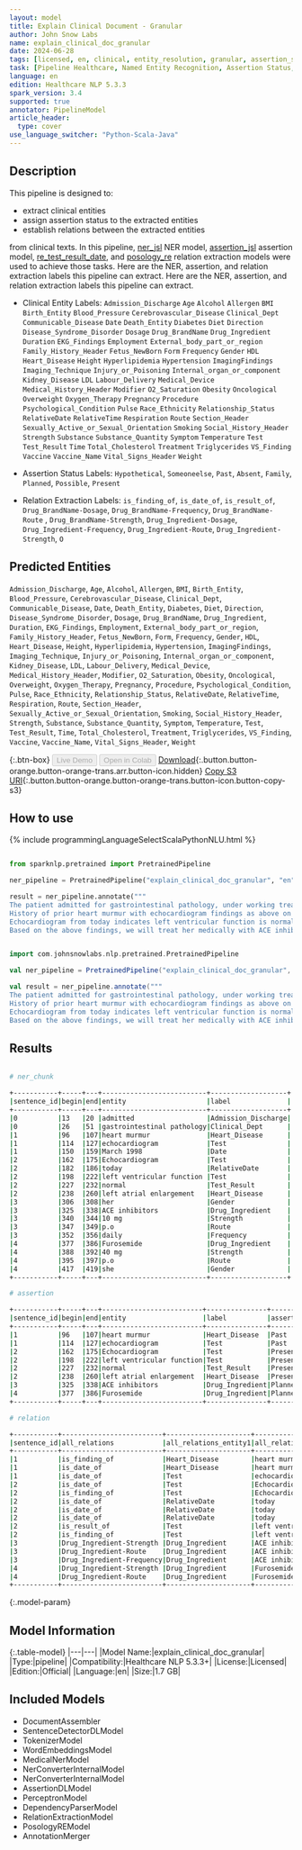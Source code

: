 ```yaml
---
layout: model
title: Explain Clinical Document - Granular
author: John Snow Labs
name: explain_clinical_doc_granular
date: 2024-06-28
tags: [licensed, en, clinical, entity_resolution, granular, assertion_status, relation_extraction, pipeline]
task: [Pipeline Healthcare, Named Entity Recognition, Assertion Status, Relation Extraction]
language: en
edition: Healthcare NLP 5.3.3
spark_version: 3.4
supported: true
annotator: PipelineModel
article_header:
  type: cover
use_language_switcher: "Python-Scala-Java"
---
```


## Description

This pipeline is designed to:

- extract clinical entities
- assign assertion status to the extracted entities
- establish relations between the extracted entities

from clinical texts. In this pipeline, [ner_jsl](https://nlp.johnsnowlabs.com/2022/10/19/ner_jsl_en.html) NER model, [assertion_jsl](https://nlp.johnsnowlabs.com/2021/07/24/assertion_jsl_en.html) assertion model, [re_test_result_date](https://nlp.johnsnowlabs.com/2021/02/24/re_test_result_date_en.html), and [posology_re](https://nlp.johnsnowlabs.com/2020/09/01/posology_re.html) relation extraction models were used to achieve those tasks. Here are the NER, assertion, and relation extraction labels this pipeline can extract. Here are the NER, assertion, and relation extraction labels this pipeline can extract.

- Clinical Entity Labels:
`Admission_Discharge`
`Age`
`Alcohol`
`Allergen`
`BMI`
`Birth_Entity`
`Blood_Pressure`
`Cerebrovascular_Disease`
`Clinical_Dept`
`Communicable_Disease`
`Date`
`Death_Entity`
`Diabetes`
`Diet`
`Direction`
`Disease_Syndrome_Disorder`
`Dosage`
`Drug_BrandName`
`Drug_Ingredient`
`Duration`
`EKG_Findings`
`Employment`
`External_body_part_or_region`
`Family_History_Header`
`Fetus_NewBorn`
`Form`
`Frequency`
`Gender`
`HDL`
`Heart_Disease`
`Height`
`Hyperlipidemia`
`Hypertension`
`ImagingFindings`
`Imaging_Technique`
`Injury_or_Poisoning`
`Internal_organ_or_component`
`Kidney_Disease`
`LDL`
`Labour_Delivery`
`Medical_Device`
`Medical_History_Header`
`Modifier`
`O2_Saturation`
`Obesity`
`Oncological`
`Overweight`
`Oxygen_Therapy`
`Pregnancy`
`Procedure`
`Psychological_Condition`
`Pulse`
`Race_Ethnicity`
`Relationship_Status`
`RelativeDate`
`RelativeTime`
`Respiration`
`Route`
`Section_Header`
`Sexually_Active_or_Sexual_Orientation`
`Smoking`
`Social_History_Header`
`Strength`
`Substance`
`Substance_Quantity`
`Symptom`
`Temperature`
`Test`
`Test_Result`
`Time`
`Total_Cholesterol`
`Treatment`
`Triglycerides`
`VS_Finding`
`Vaccine`
`Vaccine_Name`
`Vital_Signs_Header`
`Weight`

- Assertion Status Labels: `Hypothetical`, `Someoneelse`, `Past`, `Absent`, `Family`, `Planned`, `Possible`, `Present`

- Relation Extraction Labels: `is_finding_of`, `is_date_of`, `is_result_of`, `Drug_BrandName-Dosage`, `Drug_BrandName-Frequency`, `Drug_BrandName-Route` , `Drug_BrandName-Strength`, `Drug_Ingredient-Dosage`, `Drug_Ingredient-Frequency`, `Drug_Ingredient-Route`, `Drug_Ingredient-Strength`,
`O`

## Predicted Entities

`Admission_Discharge`, `Age`, `Alcohol`, `Allergen`, `BMI`, `Birth_Entity`, `Blood_Pressure`, `Cerebrovascular_Disease`, `Clinical_Dept`, `Communicable_Disease`, `Date`, `Death_Entity`, `Diabetes`, `Diet`, `Direction`, `Disease_Syndrome_Disorder`, `Dosage`, `Drug_BrandName`, `Drug_Ingredient`, `Duration`, `EKG_Findings`, `Employment`, `External_body_part_or_region`, `Family_History_Header`, `Fetus_NewBorn`, `Form`, `Frequency`, `Gender`, `HDL`, `Heart_Disease`, `Height`, `Hyperlipidemia`, `Hypertension`, `ImagingFindings`, `Imaging_Technique`, `Injury_or_Poisoning`, `Internal_organ_or_component`, `Kidney_Disease`, `LDL`, `Labour_Delivery`, `Medical_Device`, `Medical_History_Header`, `Modifier`, `O2_Saturation`, `Obesity`, `Oncological`, `Overweight`, `Oxygen_Therapy`, `Pregnancy`, `Procedure`, `Psychological_Condition`, `Pulse`, `Race_Ethnicity`, `Relationship_Status`, `RelativeDate`, `RelativeTime`, `Respiration`, `Route`, `Section_Header`, `Sexually_Active_or_Sexual_Orientation`, `Smoking`, `Social_History_Header`, `Strength`, `Substance`, `Substance_Quantity`, `Symptom`, `Temperature`, `Test`, `Test_Result`, `Time`, `Total_Cholesterol`, `Treatment`, `Triglycerides`, `VS_Finding`, `Vaccine`, `Vaccine_Name`, `Vital_Signs_Header`, `Weight`


{:.btn-box}
<button class="button button-orange" disabled>Live Demo</button>
<button class="button button-orange" disabled>Open in Colab</button>
[Download](https://s3.amazonaws.com/auxdata.johnsnowlabs.com/clinical/models/explain_clinical_doc_granular_en_5.3.3_3.4_1719614349770.zip){:.button.button-orange.button-orange-trans.arr.button-icon.hidden}
[Copy S3 URI](s3://auxdata.johnsnowlabs.com/clinical/models/explain_clinical_doc_granular_en_5.3.3_3.4_1719614349770.zip){:.button.button-orange.button-orange-trans.button-icon.button-copy-s3}

## How to use



<div class="tabs-box" markdown="1">
{% include programmingLanguageSelectScalaPythonNLU.html %}
  
```python

from sparknlp.pretrained import PretrainedPipeline

ner_pipeline = PretrainedPipeline("explain_clinical_doc_granular", "en", "clinical/models")

result = ner_pipeline.annotate("""
The patient admitted for gastrointestinal pathology, under working treatment.
History of prior heart murmur with echocardiogram findings as above on March 1998.
Echocardiogram from today indicates left ventricular function is normal but left atrial enlargement.
Based on the above findings, we will treat her medically with ACE inhibitors 10 mg, p.o, daily. Also we will give Furosemide 40 mg, p.o later and see how she fares.""")

```
```scala

import com.johnsnowlabs.nlp.pretrained.PretrainedPipeline

val ner_pipeline = PretrainedPipeline("explain_clinical_doc_granular", "en", "clinical/models")

val result = ner_pipeline.annotate("""
The patient admitted for gastrointestinal pathology, under working treatment.
History of prior heart murmur with echocardiogram findings as above on March 1998.
Echocardiogram from today indicates left ventricular function is normal but left atrial enlargement.
Based on the above findings, we will treat her medically with ACE inhibitors 10 mg, p.o, daily. Also we will give Furosemide 40 mg, p.o later and see how she fares.""")

```
</div>

## Results

```bash

# ner_chunk

+-----------+-----+---+--------------------------+-------------------+
|sentence_id|begin|end|entity                    |label              |
+-----------+-----+---+--------------------------+-------------------+
|0          |13   |20 |admitted                  |Admission_Discharge|
|0          |26   |51 |gastrointestinal pathology|Clinical_Dept      |
|1          |96   |107|heart murmur              |Heart_Disease      |
|1          |114  |127|echocardiogram            |Test               |
|1          |150  |159|March 1998                |Date               |
|2          |162  |175|Echocardiogram            |Test               |
|2          |182  |186|today                     |RelativeDate       |
|2          |198  |222|left ventricular function |Test               |
|2          |227  |232|normal                    |Test_Result        |
|2          |238  |260|left atrial enlargement   |Heart_Disease      |
|3          |306  |308|her                       |Gender             |
|3          |325  |338|ACE inhibitors            |Drug_Ingredient    |
|3          |340  |344|10 mg                     |Strength           |
|3          |347  |349|p.o                       |Route              |
|3          |352  |356|daily                     |Frequency          |
|4          |377  |386|Furosemide                |Drug_Ingredient    |
|4          |388  |392|40 mg                     |Strength           |
|4          |395  |397|p.o                       |Route              |
|4          |417  |419|she                       |Gender             |
+-----------+-----+---+--------------------------+-------------------+

# assertion

+-----------+-----+---+-------------------------+---------------+----------------+----------+
|sentence_id|begin|end|entity                   |label          |assertion_status|confidence|
+-----------+-----+---+-------------------------+---------------+----------------+----------+
|1          |96   |107|heart murmur             |Heart_Disease  |Past            |1.0       |
|1          |114  |127|echocardiogram           |Test           |Past            |1.0       |
|2          |162  |175|Echocardiogram           |Test           |Present         |1.0       |
|2          |198  |222|left ventricular function|Test           |Present         |1.0       |
|2          |227  |232|normal                   |Test_Result    |Present         |1.0       |
|2          |238  |260|left atrial enlargement  |Heart_Disease  |Present         |1.0       |
|3          |325  |338|ACE inhibitors           |Drug_Ingredient|Planned         |1.0       |
|4          |377  |386|Furosemide               |Drug_Ingredient|Planned         |1.0       |
+-----------+-----+---+-------------------------+---------------+----------------+----------+

# relation

+-----------+-------------------------+---------------------+-------------------------+---------------------+-------------------------+--------------------------+----------------------------------+---------------------------------+----------------------------------+---------------------------------+-------------------------+--------------------------+-------------------------+--------------------------+-------------------------+
|sentence_id|all_relations            |all_relations_entity1|all_relations_chunk1     |all_relations_entity2|all_relations_chunk2     |test_result_date_relations|test_result_date_relations_entity1|test_result_date_relations_chunk1|test_result_date_relations_entity2|test_result_date_relations_chunk2|posology_relations       |posology_relations_entity1|posology_relations_chunk1|posology_relations_entity2|posology_relations_chunk2|
+-----------+-------------------------+---------------------+-------------------------+---------------------+-------------------------+--------------------------+----------------------------------+---------------------------------+----------------------------------+---------------------------------+-------------------------+--------------------------+-------------------------+--------------------------+-------------------------+
|1          |is_finding_of            |Heart_Disease        |heart murmur             |Test                 |echocardiogram           |is_finding_of             |Heart_Disease                     |heart murmur                     |Test                              |echocardiogram                   |Drug_Ingredient-Strength |Drug_Ingredient           |ACE inhibitors           |Strength                  |10 mg                    |
|1          |is_date_of               |Heart_Disease        |heart murmur             |Date                 |March 1998               |is_date_of                |Heart_Disease                     |heart murmur                     |Date                              |March 1998                       |Drug_Ingredient-Route    |Drug_Ingredient           |ACE inhibitors           |Route                     |p.o                      |
|1          |is_date_of               |Test                 |echocardiogram           |Date                 |March 1998               |is_date_of                |Test                              |echocardiogram                   |Date                              |March 1998                       |Drug_Ingredient-Frequency|Drug_Ingredient           |ACE inhibitors           |Frequency                 |daily                    |
|2          |is_date_of               |Test                 |Echocardiogram           |RelativeDate         |today                    |is_date_of                |Test                              |Echocardiogram                   |RelativeDate                      |today                            |Drug_Ingredient-Strength |Drug_Ingredient           |Furosemide               |Strength                  |40 mg                    |
|2          |is_finding_of            |Test                 |Echocardiogram           |Heart_Disease        |left atrial enlargement  |is_finding_of             |Test                              |Echocardiogram                   |Heart_Disease                     |left atrial enlargement          |null                     |null                      |null                     |null                      |null                     |
|2          |is_date_of               |RelativeDate         |today                    |Test                 |left ventricular function|is_date_of                |RelativeDate                      |today                            |Test                              |left ventricular function        |null                     |null                      |null                     |null                      |null                     |
|2          |is_date_of               |RelativeDate         |today                    |Test_Result          |normal                   |is_date_of                |RelativeDate                      |today                            |Test_Result                       |normal                           |null                     |null                      |null                     |null                      |null                     |
|2          |is_date_of               |RelativeDate         |today                    |Heart_Disease        |left atrial enlargement  |is_date_of                |RelativeDate                      |today                            |Heart_Disease                     |left atrial enlargement          |null                     |null                      |null                     |null                      |null                     |
|2          |is_result_of             |Test                 |left ventricular function|Test_Result          |normal                   |is_result_of              |Test                              |left ventricular function        |Test_Result                       |normal                           |null                     |null                      |null                     |null                      |null                     |
|2          |is_finding_of            |Test                 |left ventricular function|Heart_Disease        |left atrial enlargement  |is_finding_of             |Test                              |left ventricular function        |Heart_Disease                     |left atrial enlargement          |null                     |null                      |null                     |null                      |null                     |
|3          |Drug_Ingredient-Strength |Drug_Ingredient      |ACE inhibitors           |Strength             |10 mg                    |null                      |null                              |null                             |null                              |null                             |null                     |null                      |null                     |null                      |null                     |
|3          |Drug_Ingredient-Route    |Drug_Ingredient      |ACE inhibitors           |Route                |p.o                      |null                      |null                              |null                             |null                              |null                             |null                     |null                      |null                     |null                      |null                     |
|3          |Drug_Ingredient-Frequency|Drug_Ingredient      |ACE inhibitors           |Frequency            |daily                    |null                      |null                              |null                             |null                              |null                             |null                     |null                      |null                     |null                      |null                     |
|4          |Drug_Ingredient-Strength |Drug_Ingredient      |Furosemide               |Strength             |40 mg                    |null                      |null                              |null                             |null                              |null                             |null                     |null                      |null                     |null                      |null                     |
|4          |Drug_Ingredient-Route    |Drug_Ingredient      |Furosemide               |Route                |p.o                      |null                      |null                              |null                             |null                              |null                             |null                     |null                      |null                     |null                      |null                     |
+-----------+-------------------------+---------------------+-------------------------+---------------------+-------------------------+--------------------------+----------------------------------+---------------------------------+----------------------------------+---------------------------------+-------------------------+--------------------------+-------------------------+--------------------------+-------------------------+


```

{:.model-param}
## Model Information

{:.table-model}
|---|---|
|Model Name:|explain_clinical_doc_granular|
|Type:|pipeline|
|Compatibility:|Healthcare NLP 5.3.3+|
|License:|Licensed|
|Edition:|Official|
|Language:|en|
|Size:|1.7 GB|

## Included Models

- DocumentAssembler
- SentenceDetectorDLModel
- TokenizerModel
- WordEmbeddingsModel
- MedicalNerModel
- NerConverterInternalModel
- NerConverterInternalModel
- AssertionDLModel
- PerceptronModel
- DependencyParserModel
- RelationExtractionModel
- PosologyREModel
- AnnotationMerger
